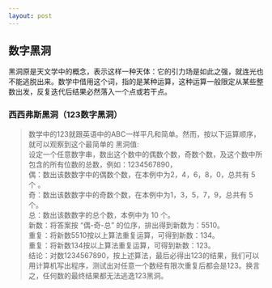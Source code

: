 ```yaml
---
layout: post
---
```


## 数字黑洞
黑洞原是天文学中的概念，表示这样一种天体：它的引力场是如此之强，就连光也不能逃脱出来。数学中借用这个词，指的是某种运算，这种运算一般限定从某些整数出发，反复迭代后结果必然落入一个点或若干点。

### 西西弗斯黑洞（123数字黑洞）
> 数学中的123就跟英语中的ABC一样平凡和简单。然而，按以下运算顺序，就可以观察到这个最简单的
黑洞值:   
> 设定一个任意数字串，数出这个数中的偶数个数，奇数个数，及这个数中所包含的所有位数的总数，例如：1234567890，   
> 偶：数出该数数字中的偶数个数，在本例中为2，4，6，8，0，总共有 5 个 。  
> 奇：数出该数数字中的奇数个数，在本例中为1，3，5，7，9，总共有 5 个。   
> 总：数出该数数字的总个数，本例中为 10 个。   
> 新数：将答案按 “偶-奇-总” 的位序，排出得到新数为：5510。   
> 重复：将新数5510按以上算法重复运算，可得到新数：134。    
> 重复：将新数134按以上算法重复运算，可得到新数：123。   
> 结论：对数1234567890，按上述算法，最后必得出123的结果，我们可以用计算机写出程序，测试出对任意一个数经有限次重复后都会是123。换言之，任何数的最终结果都无法逃逸123黑洞。  

